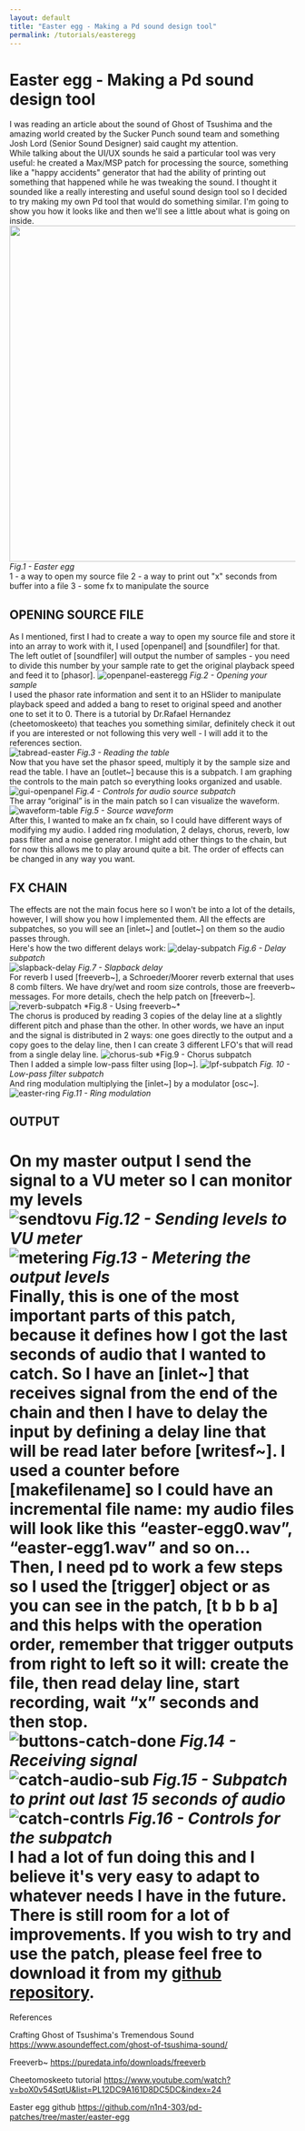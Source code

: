 ```yaml
---
layout: default
title: "Easter egg - Making a Pd sound design tool"
permalink: /tutorials/easteregg
---
```


# Easter egg - Making a Pd sound design tool

I was reading an article about the sound of Ghost of Tsushima and the amazing world created by the Sucker Punch sound team and something Josh Lord (Senior Sound Designer) said caught my attention.
<br />While talking about the UI/UX sounds he said a particular tool was very useful: he created a Max/MSP patch for processing the source, something like a "happy accidents" generator that had the ability of printing out something that happened while he was tweaking the sound. I thought it sounded like a really interesting and useful sound design tool so I decided to try making my own Pd tool that would do something similar. I'm going to show you how it looks like and then we'll see a little about what is going on inside.
<br />
<img src="https://user-images.githubusercontent.com/64982634/90643158-26c2e780-e22b-11ea-93b8-dc937d583d9f.png" width="591">
*Fig.1 - Easter egg*
<br />
1 - a way to open my source file
2 - a way to print out "x" seconds from buffer into a file
3 - some fx to manipulate the source
<br />
## OPENING SOURCE FILE

As I mentioned, first I had to create a way to open my source file and store it into an array to work with it, I used [openpanel] and [soundfiler] for that. The left outlet of [soundfiler] will output the number of samples - you need to divide this number by your sample rate to get the original playback speed and feed it to [phasor].
![openpanel-easteregg](https://user-images.githubusercontent.com/64982634/90640439-e1e98180-e227-11ea-87e5-5cde2cefa543.png)
*Fig.2 - Opening your sample*
<br />
I used the phasor rate information and sent it to an HSlider to manipulate playback speed and added a bang to reset to original speed and another one to set it to 0. There is a tutorial by Dr.Rafael Hernandez (cheetomoskeeto) that teaches you something similar, definitely check it out if you are interested or not following this very well - I will add it to the references section.
<br />
![tabread-easter](https://user-images.githubusercontent.com/64982634/90640550-03e30400-e228-11ea-9cfe-0bca66a93c96.png)
*Fig.3 - Reading the table*
<br />
Now that you have set the phasor speed, multiply it by the sample size and read the table. I have an [outlet~] because this is a subpatch. I am graphing the controls to the main patch so everything looks organized and usable.
![gui-openpanel](https://user-images.githubusercontent.com/64982634/90640618-1b21f180-e228-11ea-884b-6e30ede7373e.png)
*Fig.4 - Controls for audio source subpatch*
<br />
The array “original” is in the main patch so I can visualize the waveform.
<br />
![waveform-table](https://user-images.githubusercontent.com/64982634/90640701-38ef5680-e228-11ea-9d0d-e47658ec896f.png)
*Fig.5 - Source waveform*
<br />
After this, I wanted to make an fx chain, so I could have different ways of modifying my audio. I added ring modulation, 2 delays, chorus, reverb, low pass filter and a noise generator. I might add other things to the chain, but for now this allows me to play around quite a bit. The order of effects can be changed in any way you want.

## FX CHAIN

The effects are not the main focus here so I won't be into a lot of the details, however, I will show you how I implemented them. All the effects are subpatches, so you will see an [inlet~] and [outlet~] on them so the audio passes through.
<br />
Here's how the two different delays work:
![delay-subpatch](https://user-images.githubusercontent.com/64982634/90640818-620fe700-e228-11ea-9ee0-b3ac8a9deefd.png)
*Fig.6 - Delay subpatch*
<br />
![slapback-delay](https://user-images.githubusercontent.com/64982634/90640893-76ec7a80-e228-11ea-88ae-d548d7e5c2da.png)
*Fig.7 - Slapback delay*
<br />
For reverb I used [freeverb~], a Schroeder/Moorer reverb external that uses 8 comb filters. We have dry/wet and room size controls, those are freeverb~ messages. For more details, chech the help patch on [freeverb~].
<br />
![reverb-subpatch](https://user-images.githubusercontent.com/64982634/90640985-95527600-e228-11ea-8e5e-6a4eeb78461e.png)
*Fig.8 - Using freeverb~*
<br />
The chorus is produced by reading 3 copies of the delay line at a slightly different pitch and phase than the other. In other words, we have an input and the signal is distributed in 2 ways: one goes directly to the output and a copy goes to the delay line, then I can create 3 different LFO's that will read from a single delay line.
![chorus-sub](https://user-images.githubusercontent.com/64982634/90641065-b0bd8100-e228-11ea-995f-a504b39d7d05.png)
*Fig.9 - Chorus subpatch
<br />
Then I added a simple low-pass filter using [lop~].
![lpf-subpatch](https://user-images.githubusercontent.com/64982634/90641130-c468e780-e228-11ea-9575-309f463530db.png)
*Fig. 10 - Low-pass filter subpatch*
<br />
And ring modulation multiplying the [inlet~] by a modulator [osc~].
![easter-ring](https://user-images.githubusercontent.com/64982634/90641207-dba7d500-e228-11ea-9abe-edec441c3e36.png)
*Fig.11 - Ring modulation*
<br />

## OUTPUT

On my master output I send the signal to a VU meter so I can monitor my levels
<br />
![sendtovu](https://user-images.githubusercontent.com/64982634/90641288-f67a4980-e228-11ea-953c-0ba48d7a9abc.png)
*Fig.12 - Sending levels to VU meter*
<br />
![metering](https://user-images.githubusercontent.com/64982634/90641382-14e04500-e229-11ea-9d42-916ad81d03d7.png)
*Fig.13 - Metering the output levels*
<br />
Finally, this is one of the most important parts of this patch, because it defines how I got the last seconds of audio that I wanted to catch. So I have an [inlet~] that receives signal from the end of the chain and then I have to delay the input by defining a delay line that will be read later before [writesf~]. I used a counter before [makefilename] so I could have an incremental file name: my audio files will look like this “easter-egg0.wav”, “easter-egg1.wav” and so on... Then, I need pd to work a few steps so I used the [trigger] object or as you can see in the patch, [t b b b a] and this helps with the operation order, remember that trigger outputs from right to left so it will: create the file, then read delay line, start recording, wait “x”  seconds and then stop.
<br />
![buttons-catch-done](https://user-images.githubusercontent.com/64982634/90641517-3c371200-e229-11ea-9a81-151bee81c64b.png)
*Fig.14 - Receiving signal*
<br />
![catch-audio-sub](https://user-images.githubusercontent.com/64982634/90641673-67216600-e229-11ea-93a8-8916946c5d1f.png)
*Fig.15 - Subpatch to print out last 15 seconds of audio*
<br />
![catch-contrls](https://user-images.githubusercontent.com/64982634/90641804-8cae6f80-e229-11ea-8617-50e67a412a3a.png)
*Fig.16 - Controls for the subpatch*
<br />
I had a lot of fun doing this and I believe it's very easy to adapt to whatever needs I have in the future. There is still room for a lot of improvements. If you wish to try and use the patch, please feel free to download it from my [github repository](https://github.com/n1n4-303/pd-patches/tree/master/easter-egg). 
<br />
================================================================================ 
References

Crafting Ghost of Tsushima's Tremendous Sound 
<https://www.asoundeffect.com/ghost-of-tsushima-sound/>

Freeverb~ 
<https://puredata.info/downloads/freeverb>

Cheetomoskeeto tutorial 
<https://www.youtube.com/watch?v=boX0v54SqtU&list=PL12DC9A161D8DC5DC&index=24>

Easter egg github 
<https://github.com/n1n4-303/pd-patches/tree/master/easter-egg>

